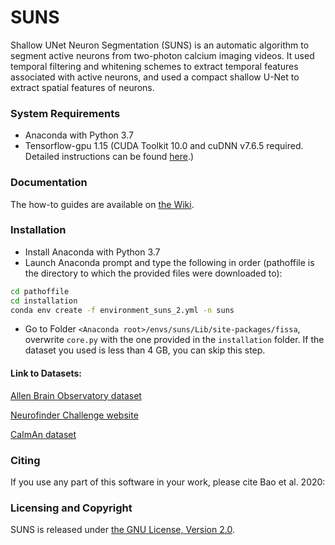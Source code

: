 # SUNS

Shallow UNet Neuron Segmentation (SUNS) is an automatic algorithm to segment active neurons from two-photon calcium imaging videos. It used temporal filtering and whitening schemes to extract temporal features associated with active neurons, and used a compact shallow U-Net to extract spatial features of neurons.


### System Requirements
* Anaconda with Python 3.7
* Tensorflow-gpu 1.15 (CUDA Toolkit 10.0 and cuDNN v7.6.5 required. Detailed instructions can be found [here][cuda-link].)

[cuda-link]: https://www.tensorflow.org/install/gpu

### Documentation
The how-to guides are available on [the Wiki][wiki-link].

[wiki-link]: https://github.com/YijunBao/Shallow-UNet-Neuron-Segmentation_SUNS/wiki

### Installation

* Install Anaconda with Python 3.7
* Launch Anaconda prompt and type the following in order (pathoffile is the directory to which the provided files were downloaded to):
```bash
cd pathoffile
cd installation
conda env create -f environment_suns_2.yml -n suns
```
* Go to Folder `<Anaconda root>/envs/suns/Lib/site-packages/fissa`, overwrite `core.py` with the one provided in the `installation` folder. If the dataset you used is less than 4 GB, you can skip this step. 


#### Link to Datasets:

[Allen Brain Observatory dataset][Allen-github]

[Neurofinder Challenge website][nf-website]

[CaImAn dataset][CaImAn-github]


[Allen-github]: https://github.com/AllenInstitute/AllenSDK/wiki/Use-the-Allen-Brain-Observatory-%E2%80%93-Visual-Coding-on-AWS
[CaImAn-github]: https://github.com/flatironinstitute/CaImAn
[nf-website]: https://github.com/codeneuro/neurofinder

### Citing 

If you use any part of this software in your work, please cite Bao et al. 2020:


### Licensing and Copyright

SUNS is released under [the GNU License, Version 2.0](https://github.com/soltanianzadeh/STNeuroNet/LICENSE).


